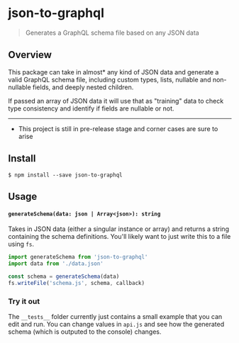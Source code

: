 # json-to-graphql

> Generates a GraphQL schema file based on any JSON data


## Overview

This package can take in almost* any kind of JSON data
and generate a valid GraphQL schema file, including custom
types, lists, nullable and non-nullable fields, and deeply
nested children.

If passed an array of JSON data it will use that as "training" data to check type consistency and identify
if fields are nullable or not.

___

* This project is still in pre-release stage and corner cases are sure to arise

## Install

```
$ npm install --save json-to-graphql
```

## Usage


#### `generateSchema(data: json | Array<json>): string`

Takes in JSON data (either a singular instance or array) and returns a string containing the schema definitions. You'll likely want to just write this to a file using `fs`.

```js
import generateSchema from 'json-to-graphql'
import data from './data.json'

const schema = generateSchema(data)
fs.writeFile('schema.js', schema, callback)
```

### Try it out

The `__tests__` folder currently just contains a small example that you can edit and run. You can change values in `api.js` and see how the generated schema (which is outputed to the console) changes.
